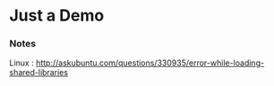 # Just a Demo

### Notes

Linux : http://askubuntu.com/questions/330935/error-while-loading-shared-libraries
